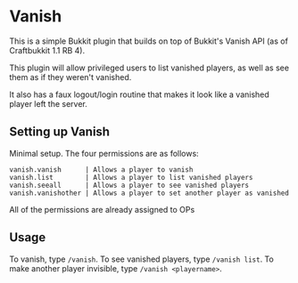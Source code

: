 Vanish
========

This is a simple Bukkit plugin that builds on top of Bukkit's Vanish API (as of Craftbukkit 1.1 RB 4).

This plugin will allow privileged users to list vanished players, as well as see them as if they weren't vanished.

It also has a faux logout/login routine that makes it look like a vanished player left the server.


Setting up Vanish
-----------------

Minimal setup. The four permissions are as follows:

	vanish.vanish      | Allows a player to vanish
	vanish.list        | Allows a player to list vanished players
	vanish.seeall      | Allows a player to see vanished players
	vanish.vanishother | Allows a player to set another player as vanished

All of the permissions are already assigned to OPs

Usage
-----

To vanish, type `/vanish`. To see vanished players, type `/vanish list`. To make another player invisible, type `/vanish <playername>`.